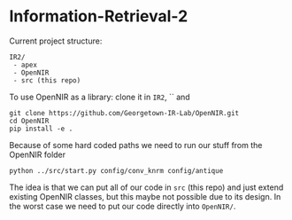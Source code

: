 # Information-Retrieval-2

Current project structure:
```
IR2/
 - apex
 - OpenNIR
 - src (this repo)
```
To use OpenNIR as a library: clone it in `IR2`, `` and 
```
git clone https://github.com/Georgetown-IR-Lab/OpenNIR.git
cd OpenNIR
pip install -e .
```
Because of some hard coded paths we need to run our stuff from the OpenNIR folder
```
python ../src/start.py config/conv_knrm config/antique
```

The idea is that we can put all of our code in `src` (this repo) and just extend existing OpenNIR classes, but this maybe not
possible due to its design. In the worst case we need to put our code directly into `OpenNIR/`. 

